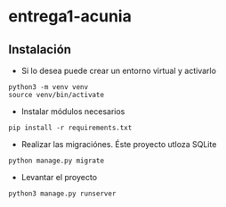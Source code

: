 # entrega1-acunia


## Instalación

- Si lo desea puede crear un entorno virtual y activarlo
```
python3 -m venv venv
source venv/bin/activate
```
- Instalar módulos necesarios

```
pip install -r requirements.txt
```

-  Realizar las migraciónes. Éste proyecto utloza SQLite
```
python manage.py migrate
```

- Levantar el proyecto
```
python3 manage.py runserver
```

